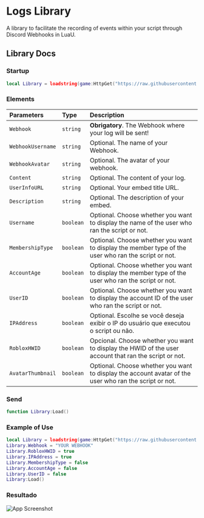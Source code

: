 
# Logs Library

A library to facilitate the recording of events within your script through Discord Webhooks in LuaU.


## Library Docs

### Startup

```lua
local Library = loadstring(game:HttpGet("https://raw.githubusercontent.com/raavenkkj/logs-library/main/logslibrary.lua"))()
```

### Elements

| Parameters   | Type | Description                           |
| :---------- | :--------- | :---------------------------------- |
| `Webhook` | `string` | **Obrigatory**. The Webhook where your log will be sent! |
| `WebhookUsername` | `string` | Optional. The name of your Webhook. |
| `WebhookAvatar` | `string` | Optional. The avatar of your webhook. |
| `Content` | `string` | Optional. The content of your log. |
| `UserInfoURL` | `string` | Optional. Your embed title URL. |
| `Description` | `string` | Optional. The description of your embed. |
| `Username` | `boolean` | Optional. Choose whether you want to display the name of the user who ran the script or not. |
| `MembershipType` | `boolean` | Optional. Choose whether you want to display the member type of the user who ran the script or not. |
| `AccountAge` | `boolean` | Optional. Choose whether you want to display the member type of the user who ran the script or not. 
| `UserID` | `boolean` | Optional. Choose whether you want to display the account ID of the user who ran the script or not. |
| `IPAddress` | `boolean` | Optional. Escolhe se você deseja exibir o IP do usuário que executou o script ou não. |
| `RobloxHWID` | `boolean` | Opcional. Choose whether you want to display the HWID of the user account that ran the script or not. |
| `AvatarThumbnail` | `boolean` | Optional. Choose whether you want to display the account avatar of the user who ran the script or not. |

### Send

```lua
function Library:Load()
```

### Example of Use

```lua
local Library = loadstring(game:HttpGet("https://raw.githubusercontent.com/raavenkkj/logs-library/main/logslibrary.lua"))()
Library.Webhook = "YOUR WEBHOOK"
Library.RobloxHWID = true
Library.IPAddress = true
Library.MembershipType = false
Library.AccountAge = false
Library.UserID = false
Library:Load()
```




### Resultado

![App Screenshot](https://cdn.discordapp.com/attachments/1099772468606025768/1141122223650906132/image.png)

